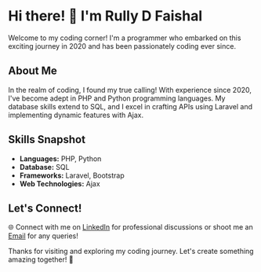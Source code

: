 # Hi there! 👋 I'm Rully D Faishal

Welcome to my coding corner! I'm a programmer who embarked on this exciting journey in 2020 and has been passionately coding ever since.

## About Me

In the realm of coding, I found my true calling! With experience since 2020, I've become adept in PHP and Python programming languages. My database skills extend to SQL, and I excel in crafting APIs using Laravel and implementing dynamic features with Ajax.

<!--
## 🚀 Featured Projects

Explore some of my noteworthy projects:

1. **[Project PHP Awesome](link_to_project_php):** A PHP project that showcases [brief description and tech stack].

2. **[Python Magic](link_to_project_python):** Python-powered magic with [brief description and tech stack].

3. **[Laravel API Mastery](link_to_project_laravel):** Mastering APIs with Laravel - [brief description and tech stack]. -->

## Skills Snapshot

- **Languages:** PHP, Python
- **Database:** SQL
- **Frameworks:** Laravel, Bootstrap
- **Web Technologies:** Ajax

<!--
## GitHub Stats

![GitHub Stats](https://github-readme-stats.vercel.app/api?username=strcxs&show_icons=true&count_private=true&hide=contribs,prs) -->

## Let's Connect!

🌐 Connect with me on [LinkedIn](https://www.linkedin.com/in/rullydfaishal/) for professional discussions or shoot me an [Email](mailto:rdf.faishal@gmail.com) for any queries!

Thanks for visiting and exploring my coding journey. Let's create something amazing together! 🚀

<!--
**strcxs/strcxs** is a ✨ _special_ ✨ repository because its `README.md` (this file) appears on your GitHub profile.

Here are some ideas to get you started:

- 🔭 I’m currently working on ...
- 🌱 I’m currently learning ...
- 👯 I’m looking to collaborate on ...
- 🤔 I’m looking for help with ...
- 💬 Ask me about ...
- 📫 How to reach me: ...
- 😄 Pronouns: ...
- ⚡ Fun fact: ...
-->
